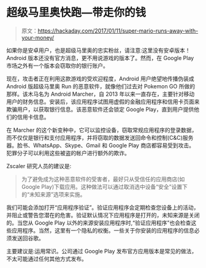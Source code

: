 # 超级马里奥快跑—带走你的钱

> 原文：<https://hackaday.com/2017/01/11/super-mario-runs-away-with-your-money/>

如果你是安卓用户，也是超级马里奥的忠实粉丝，请注意:这里没有安卓版本！Android 版本还没有官方消息，更不用说游戏的版本了。然而，在 Google Play 市场之外有一个版本会窃取你的银行账户。

现在，攻击者正在利用这款游戏的受欢迎程度，Android 用户绝望地传播伪装成 Android 版超级马里奥 Run 的恶意软件，就像他们过去对 Pokemon GO 所做的那样。该木马名为 Android Marcher，自 2013 年以来一直存在，主要针对移动用户的财务信息。安装后，该应用程序试图用虚假的金融应用程序和信用卡页面来欺骗用户，以获取银行信息。该恶意软件还会锁定 Google Play，直到用户提供他们的信用卡信息。

在 Marcher 的这个新变种中，它可以监控设备，窃取常规应用程序的登录数据，而不仅仅是银行和支付应用程序，并将窃取的数据发送回命令和控制(C&C)服务器。脸书、WhatsApp、Skype、Gmail 和 Google Play 商店都容易受到攻击。犯罪分子可以利用这些被盗的帐户进行额外的欺诈。

Zscaler 研究人员的建议是:

> 为了避免成为这种恶意软件的受害者，最好只从受信任的应用商店(如 Google Play)下载应用。这种做法可以通过取消选中设备“安全”设置下的“未知来源”选项来实施。

我们可能会添加打开“应用程序验证”。验证应用程序会定期检查您设备上的活动，并阻止或警告您潜在的危害。验证默认情况下应用程序是打开的，未知来源是关闭的。当您从 Google Play 以外的来源安装应用程序时,“验证应用程序”也会检查这些应用程序。当然，这里有一个隐私的权衡。一些关于你安装的应用程序的信息必须发送回谷歌。

主要建议是:运用常识。公司通过 Google Play 发布官方应用版本是常见的做法，不太可能通过任何其他方式发布。